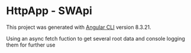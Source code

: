 # HttpApp - SWApi

This project was generated with [Angular CLI](https://github.com/angular/angular-cli) version 8.3.21.

Using an async fetch fuction to get several root data and console logging them for further use
